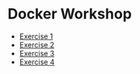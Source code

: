 # Docker Workshop

- [Exercise 1](exercise-1.md)
- [Exercise 2](exercise-2.md)
- [Exercise 3](exercise-3.md)
- [Exercise 4](exercise-4.md)
